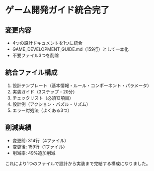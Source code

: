 # ゲーム開発ガイド統合完了

## 変更内容
- 4つの設計ドキュメントを1つに統合
- GAME_DEVELOPMENT_GUIDE.md（159行）として一本化
- 不要ファイル3つを削除

## 統合ファイル構成
1. 設計テンプレート（基本情報・ルール・コンポーネント・パラメータ）
2. 実装ガイド（3ステップ・20分）
3. チェックリスト（必須12項目）
4. 設計例（アクション・パズル・リズム）
5. エラー対処法（よくある3つ）

## 削減実績
- 変更前: 314行（4ファイル）
- 変更後: 159行（1ファイル）
- 削減率: 49%追加削減

これにより1つのファイルで設計から実装まで完結する構成になりました。